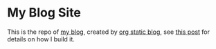 My Blog Site
============

This is the repo of [my
blog](https://dou-meishi.github.io/org-blog/index.html), created by [org
static blog](https://github.com/bastibe/org-static-blog/tree/master),
see [this
post](https://dou-meishi.github.io/org-blog/2024-01-22-TryOrgStaticBlog/notes.html)
for details on how I build it.
